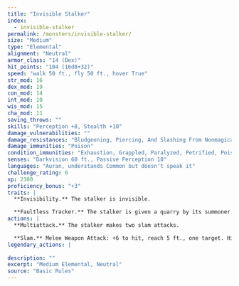 ```yaml
---
title: "Invisible Stalker"
index:
  - invisible-stalker
permalink: /monsters/invisible-stalker/
size: "Medium"
type: "Elemental"
alignment: "Neutral"
armor_class: "14 (Dex)"
hit_points: "104 (16d8+32)"
speed: "walk 50 ft., fly 50 ft., hover True"
str_mod: 16
dex_mod: 19
con_mod: 14
int_mod: 10
wis_mod: 15
cha_mod: 11
saving_throws: ""
skills: "Perception +8, Stealth +10"
damage_vulnerabilities: ""
damage_resistances: "Bludgeoning, Piercing, And Slashing From Nonmagical Weapons"
damage_immunities: "Poison"
condition_immunities: "Exhaustion, Grappled, Paralyzed, Petrified, Poisoned, Prone, Restrained, Unconscious"
senses: "Darkvision 60 ft., Passive Perception 18"
languages: "Auran, understands Common but doesn't speak it"
challenge_rating: 6
xp: 2300
proficiency_bonus: "+3"
traits: |
  **Invisibility.** The stalker is invisible.

  **Faultless Tracker.** The stalker is given a quarry by its summoner. The stalker knows the direction and distance to its quarry as long as the two of them are on the same plane of existence. The stalker also knows the location of its summoner.
actions: |
  **Multiattack.** The stalker makes two slam attacks.

  **Slam.** Melee Weapon Attack: +6 to hit, reach 5 ft., one target. Hit: 10 (2d6 + 3) bludgeoning damage.  
legendary_actions: |
  
description: ""
excerpt: "Medium Elemental, Neutral"
source: "Basic Rules"
---
```

